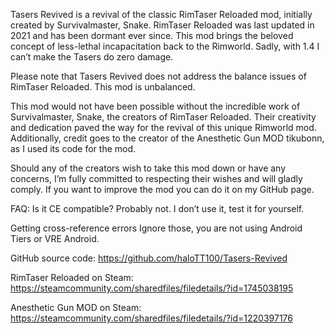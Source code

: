 Tasers Revived is a revival of the classic RimTaser Reloaded mod, initially created by Survivalmaster, Snake. RimTaser Reloaded was last updated in 2021 and has been dormant ever since. This mod brings the beloved concept of less-lethal incapacitation back to the Rimworld. Sadly, with 1.4 I can’t make the Tasers do zero damage.

Please note that Tasers Revived does not address the balance issues of RimTaser Reloaded. This mod is unbalanced.

This mod would not have been possible without the incredible work of Survivalmaster, Snake, the creators of RimTaser Reloaded. Their creativity and dedication paved the way for the revival of this unique Rimworld mod. Additionally, credit goes to the creator of the Anesthetic Gun MOD tikubonn, as I used its code for the mod.

Should any of the creators wish to take this mod down or have any concerns, I’m fully committed to respecting their wishes and will gladly comply.
If you want to improve the mod you can do it on my GitHub page.


FAQ:
Is it CE compatible?
Probably not. I don’t use it, test it for yourself.

Getting cross-reference errors
Ignore those, you are not using Android Tiers or VRE Android. 



GitHub source code: https://github.com/haloTT100/Tasers-Revived

RimTaser Reloaded on Steam: https://steamcommunity.com/sharedfiles/filedetails/?id=1745038195

Anesthetic Gun MOD on Steam: https://steamcommunity.com/sharedfiles/filedetails/?id=1220397176
